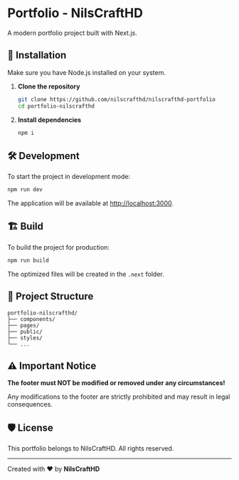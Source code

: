 # Portfolio - NilsCraftHD

A modern portfolio project built with Next.js.

## 🚀 Installation

Make sure you have Node.js installed on your system.

1. **Clone the repository**
   ```bash
   git clone https://github.com/nilscrafthd/nilscrafthd-portfolio
   cd portfolio-nilscrafthd
   ```

2. **Install dependencies**
   ```bash
   npm i
   ```

## 🛠️ Development

To start the project in development mode:

```bash
npm run dev
```

The application will be available at [http://localhost:3000](http://localhost:3000).

## 🏗️ Build

To build the project for production:

```bash
npm run build
```

The optimized files will be created in the `.next` folder.

## 📁 Project Structure

```
portfolio-nilscrafthd/
├── components/
├── pages/
├── public/
├── styles/
└── ...
```

## ⚠️ Important Notice

**The footer must NOT be modified or removed under any circumstances!**

Any modifications to the footer are strictly prohibited and may result in legal consequences.

## 🛡️ License

This portfolio belongs to NilsCraftHD. All rights reserved.

---

Created with ❤️ by **NilsCraftHD**